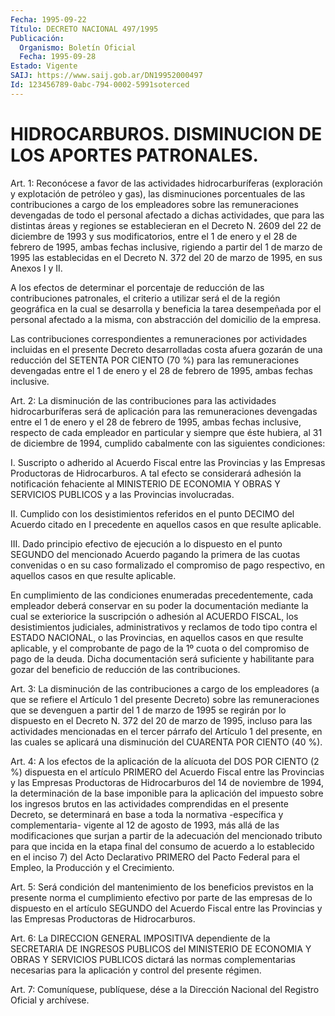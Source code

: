 ```yaml
---
Fecha: 1995-09-22
Título: DECRETO NACIONAL 497/1995
Publicación:
  Organismo: Boletín Oficial
  Fecha: 1995-09-28
Estado: Vigente
SAIJ: https://www.saij.gob.ar/DN19952000497
Id: 123456789-0abc-794-0002-5991soterced
---
```

# HIDROCARBUROS. DISMINUCION DE LOS APORTES PATRONALES.

<a id="1"></a>
Art. 1: Reconócese a favor de las actividades hidrocarburíferas  (exploración y explotación de petróleo  y  gas), las disminuciones porcentuales de las contribuciones a cargo de los empleadores sobre las remuneraciones devengadas de todo el personal afectado a dichas actividades,  que  para  las  distintas  áreas  y regiones  se establecieran en el Decreto N. 2609 del 22 de diciembre de 1993 y sus  modificatorios,  entre  el  1  de  enero  y el 28 de febrero de 1995, ambas fechas inclusive, rigiendo a partir del 1 de marzo de 1995 las establecidas en el Decreto N. 372 del 20  de marzo de 1995, en sus Anexos I y II.

A  los  efectos  de  determinar  el  porcentaje de reducción de las contribuciones patronales, el criterio  a  utilizar  será   el de la región  geográfica  en  la  cual se desarrolla y beneficia la tarea desempeñada por el personal afectado  a  la  misma, con abstracción del domicilio de la empresa.

Las contribuciones correspondientes a remuneraciones por actividades  incluidas  en el presente Decreto desarrolladas  costa afuera gozarán de una reducción  del SETENTA POR CIENTO (70 %) para las remuneraciones devengadas entre  el  1  de  enero  y  el  28 de febrero de 1995, ambas fechas inclusive.

<a id="2"></a>
Art.  2: La disminución de las contribuciones para las actividades hidrocarburíferas   será   de  aplicación  para  las  remuneraciones devengadas entre el  1  de  enero y el 28 de febrero de 1995, ambas fechas  inclusive,  respecto de  cada  empleador  en  particular  y siempre que éste hubiera,  al  31  de  diciembre  de 1994, cumplido cabalmente con las siguientes condiciones:

I.  Suscripto o adherido al Acuerdo Fiscal entre las  Provincias  y las  Empresas   Productoras  de  Hidrocarburos.  A  tal  efecto  se considerará  adhesión  la  notificación  fehaciente al MINISTERIO DE ECONOMIA Y OBRAS Y SERVICIOS PUBLICOS y a las Provincias involucradas.

II. Cumplido con los desistimientos referidos  en  el  punto DECIMO del  Acuerdo  citado  en  I  precedente  en aquellos casos en  que resulte aplicable.

III.  Dado principio efectivo de ejecución a  lo  dispuesto  en  el punto SEGUNDO  del  mencionado  Acuerdo  pagando  la primera de las cuotas  convenidas o en su caso formalizado el compromiso  de  pago respectivo,    en  aquellos  casos  en  que  resulte  aplicable.

En cumplimiento de las condiciones enumeradas precedentemente, cada empleador deberá  conservar en su poder la documentación mediante la cual se exteriorice  la  suscripción  o adhesión al ACUERDO FISCAL, los desistimientos judiciales, administrativos  y  reclamos de todo tipo contra el ESTADO NACIONAL, o las Provincias, en aquellos casos en que resulte aplicable, y el comprobante de pago de la 1º cuota o del  compromiso  de  pago  de  la  deuda. Dicha documentación  será suficiente y habilitante para gozar  del  beneficio de reducción de las contribuciones.

<a id="3"></a>
Art.  3:  La disminución de las contribuciones  a  cargo  de  los empleadores (a  que  se refiere el Artículo 1 del presente Decreto) sobre las remuneraciones  que  se devenguen a partir del 1 de marzo de 1995 se regirán por lo dispuesto  en  el Decreto N. 372 del 20 de marzo  de  1995,  incluso para las actividades  mencionadas  en  el tercer párrafo del  Artículo  1  del  presente,  en  las  cuales se aplicará   una  disminución  del  CUARENTA  POR  CIENTO  (40  %).

<a id="4"></a>
Art. 4: A los efectos de la aplicación de la alícuota del  DOS POR CIENTO  (2  %)  dispuesta en el artículo PRIMERO del Acuerdo Fiscal entre las Provincias  y  las  Empresas Productoras de Hidrocarburos del 14 de noviembre de 1994, la  determinación de la base imponible para la aplicación del impuesto sobre  los  ingresos  brutos en las actividades comprendidas en el presente Decreto, se determinará  en base  a  toda la normativa -específica y complementaria- vigente al 12 de agosto  de  1993, más allá de las modificaciones que surjan a partir de la adecuación  del  mencionado tributo para que incida en la etapa final del consumo de acuerdo a lo establecido en el inciso 7) del Acto Declarativo PRIMERO  del  Pacto Federal para el Empleo, la Producción y el Crecimiento.

<a id="5"></a>
Art.  5:  Será  condición  del mantenimiento  de  los  beneficios previstos en la presente norma  el  cumplimiento efectivo por parte de las empresas de lo dispuesto en el  artículo SEGUNDO del Acuerdo Fiscal  entre  las  Provincias  y  las  Empresas    Productoras  de Hidrocarburos.

<a id="6"></a>
Art.  6:  La  DIRECCION  GENERAL  IMPOSITIVA  dependiente  de  la SECRETARIA DE INGRESOS PUBLICOS del MINISTERIO DE  ECONOMIA Y OBRAS Y SERVICIOS PUBLICOS dictará las normas complementarias  necesarias para la aplicación y control del presente régimen.

<a id="7"></a>
Art. 7: Comuníquese,  publíquese, dése a la Dirección Nacional del Registro Oficial y archívese.